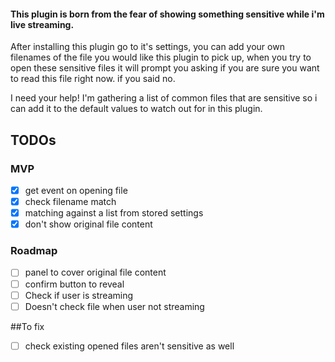 #### This plugin is born from the fear of showing something sensitive while i'm live streaming.

After installing this plugin go to it's settings, you can add your own filenames of the file you would like this plugin to pick up, when you try to open these sensitive files it will prompt you asking if you are sure you want to read this file right now. if you said no.

I need your help! I'm gathering a list of common files that are sensitive so i can add it to the default values to watch out for in this plugin.

## TODOs

### MVP
- [x] get event on opening file
- [x] check filename match
- [x] matching against a list from stored settings
- [x] don't show original file content

### Roadmap
- [ ] panel to cover original file content
- [ ] confirm button to reveal
- [ ] Check if user is streaming
- [ ] Doesn't check file when user not streaming

##To fix
- [ ] check existing opened files aren't sensitive as well

